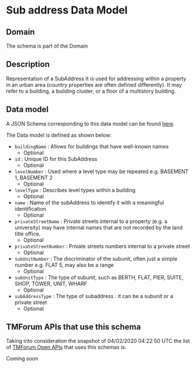 # Sub address Data Model

## Domain

The  schema is part of the  Domain

## Description

Representation of a SubAddress 
It is used for addressing within a property in an urban area (country properties are often defined differently). It may refer to a building, a building cluster, or a floor of a multistory building.

## Data model

A JSON Schema corresponding to this data model can be found
[here](https://github.com/tmforum-rand/schemas/blob/candidates/Common/SubAddress.schema.json).

The Data model is defined as shown below:
- `buildingName` : Allows for buildings that have well-known names
  - Optional
- `id` : Unique ID for this SubAddress
  - Optional
- `levelNumber` : Used where a level type may be repeated e.g. BASEMENT 1, BASEMENT 2
  - Optional
- `levelType` : Describes level types within a building
  - Optional
- `name` : Name of the subAddress to identify it with a meaningful identification
  - Optional
- `privateStreetName` : Private streets internal to a property (e.g. a university) may have internal names that are not recorded by the land title office.
  - Optional
- `privateStreetNumber` : Private streets numbers internal to a private street
  - Optional
- `subUnitNumber` : The discriminator of the subunit, often just a simple number e.g. FLAT 5, may also be a range
  - Optional
- `subUnitType` : The type of subunit, such as BERTH, FLAT, PIER, SUITE, SHOP, TOWER, UNIT, WHARF
  - Optional
- `subAddressType` : The type of subaddress : it can be a subunit or a private street
  - Optional




## TMForum APIs that use this schema

Taking into consideration the snapshot of 04/02/2020 04:22:50 UTC the list of [TMForum Open APIs](https://www.tmforum.org/open-apis/) that uses this schemas is:

Coming soon